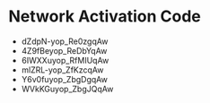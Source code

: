 # Network Activation Code
* dZdpN-yop_Re0zgqAw
* 4Z9fBeyop_ReDbYqAw
* 6IWXXuyop_RfMIUqAw
* mlZRL-yop_ZfKzcqAw
* Y6v0fuyop_ZbgDgqAw
* WVkKGuyop_ZbgJQqAw